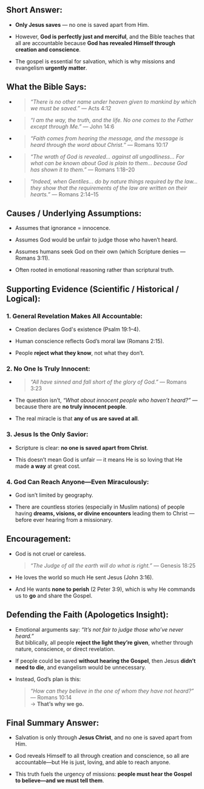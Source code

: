 ## Short Answer:

- **Only Jesus saves** — no one is saved apart from Him.
    
- However, **God is perfectly just and merciful**, and the Bible teaches that all are accountable because **God has revealed Himself through creation and conscience**.
    
- The gospel is essential for salvation, which is why missions and evangelism **urgently matter**.

## What the Bible Says:

- > _“There is no other name under heaven given to mankind by which we must be saved.”_ — Acts 4:12
    
- > _“I am the way, the truth, and the life. No one comes to the Father except through Me.”_ — John 14:6
    
- > _“Faith comes from hearing the message, and the message is heard through the word about Christ.”_ — Romans 10:17
    
- > _“The wrath of God is revealed… against all ungodliness… For what can be known about God is plain to them… because God has shown it to them.”_ — Romans 1:18–20
    
- > _“Indeed, when Gentiles… do by nature things required by the law… they show that the requirements of the law are written on their hearts.”_ — Romans 2:14–15

## Causes / Underlying Assumptions:

- Assumes that ignorance = innocence.
    
- Assumes God would be unfair to judge those who haven’t heard.
    
- Assumes humans seek God on their own (which Scripture denies — Romans 3:11).
    
- Often rooted in emotional reasoning rather than scriptural truth.

## Supporting Evidence (Scientific / Historical / Logical):

### 1. **General Revelation Makes All Accountable:**

- Creation declares God's existence (Psalm 19:1–4).
    
- Human conscience reflects God’s moral law (Romans 2:15).
    
- People **reject what they know**, not what they don’t.
    

### 2. **No One Is Truly Innocent:**

- > _“All have sinned and fall short of the glory of God.”_ — Romans 3:23
    
- The question isn’t, _“What about innocent people who haven’t heard?”_ — because there are **no truly innocent people**.
    
- The real miracle is that **any of us are saved at all**.
    

### 3. **Jesus Is the Only Savior:**

- Scripture is clear: **no one is saved apart from Christ**.
    
- This doesn’t mean God is unfair — it means He is so loving that He made **a way** at great cost.
    

### 4. **God Can Reach Anyone—Even Miraculously:**

- God isn’t limited by geography.
    
- There are countless stories (especially in Muslim nations) of people having **dreams, visions, or divine encounters** leading them to Christ — before ever hearing from a missionary.

## Encouragement:

- God is not cruel or careless.
    
    > _“The Judge of all the earth will do what is right.”_ — Genesis 18:25
    
- He loves the world so much He sent Jesus (John 3:16).
    
- And He wants **none to perish** (2 Peter 3:9), which is why He commands us to **go** and share the Gospel.

## Defending the Faith (Apologetics Insight):

- Emotional arguments say: _“It’s not fair to judge those who’ve never heard.”_  
    But biblically, all people **reject the light they’re given**, whether through nature, conscience, or direct revelation.
    
- If people could be saved **without hearing the Gospel**, then Jesus **didn’t need to die**, and evangelism would be unnecessary.
    
- Instead, God’s plan is this:
    
    > _“How can they believe in the one of whom they have not heard?”_ — Romans 10:14  
    > → **That’s why we go.**

## Final Summary Answer:

- Salvation is only through **Jesus Christ**, and no one is saved apart from Him.
    
- God reveals Himself to all through creation and conscience, so all are accountable—but He is just, loving, and able to reach anyone.
    
- This truth fuels the urgency of missions: **people must hear the Gospel to believe—and we must tell them**.